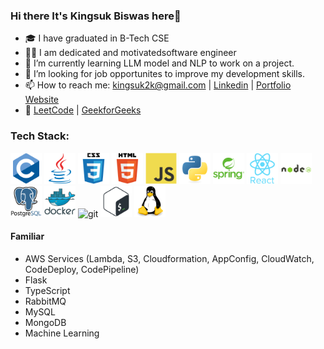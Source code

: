 ### Hi there  It's Kingsuk Biswas here👋

<!--
**KingDEV22/KINGDEV22** is a ✨ _special_ ✨ repository because its `README.md` (this file) appears on your GitHub profile.

Here are some ideas to get you started:
-->
- 🎓 I have graduated in B-Tech CSE
- 🧑‍💻 I am dedicated and motivatedsoftware engineer
- 🌱 I’m currently learning LLM model and NLP to work on a project. 
- 🤔 I’m looking for job opportunites to improve my development skills. 
- 📫 How to reach me: kingsuk2k@gmail.com | [Linkedin](https://www.linkedin.com/in/kingsuk-biswas/) | [Portfolio Website](https://kingsuk-biswas.onrender.com)
- 🔗 [LeetCode](https://leetcode.com/kingsuk2k/) | [GeekforGeeks](https://auth.geeksforgeeks.org/user/kingsuk2k/practice)

### Tech Stack:
<p align="left"> 
  <img src="https://raw.githubusercontent.com/devicons/devicon/master/icons/c/c-original.svg" alt="c" width="50" height="50"/> 
  <img src="https://raw.githubusercontent.com/devicons/devicon/master/icons/java/java-original.svg" alt="java" width="50" height="50"/>
  <img src="https://raw.githubusercontent.com/devicons/devicon/master/icons/css3/css3-original-wordmark.svg" alt="css3" width="50" height="50"/> 
  <img src="https://raw.githubusercontent.com/devicons/devicon/master/icons/html5/html5-original-wordmark.svg" alt="html5" width="50" height="50"/> 
    <img src="https://raw.githubusercontent.com/devicons/devicon/master/icons/javascript/javascript-original.svg" alt="javascript" width="50" height="50"/> 
    <img src="https://raw.githubusercontent.com/devicons/devicon/master/icons/python/python-original.svg" alt="python" width="50" height="50"/> 
  <img src="https://github.com/devicons/devicon/blob/master/icons/spring/spring-original-wordmark.svg" alt="spring" width="50" height="50"/> 
  <img src="https://raw.githubusercontent.com/devicons/devicon/master/icons/react/react-original-wordmark.svg" alt="react" width="50" height="50"/> 
  <img src = "https://github.com/devicons/devicon/blob/master/icons/nodejs/nodejs-original-wordmark.svg" alt="nodejs" width="50" height="50"/> 
  <img src ="https://github.com/devicons/devicon/blob/master/icons/postgresql/postgresql-original-wordmark.svg" alt="sql" width="50" height="50"/> 
  <img src ="https://github.com/devicons/devicon/blob/master/icons/docker/docker-original-wordmark.svg" alt="docker" width="50" height="50"/> 
    <img src="https://www.vectorlogo.zone/logos/git-scm/git-scm-icon.svg" alt="git" width="50" height="50"/> 
  <img src="https://github.com/devicons/devicon/blob/master/icons/bash/bash-original.svg" alt="bash" width="50" height="50"/> 
  <img src="https://github.com/devicons/devicon/blob/master/icons/linux/linux-original.svg" alt="linux" width="50" height="50"/> 
  </p>

#### Familiar
- AWS Services (Lambda, S3, Cloudformation, AppConfig, CloudWatch, CodeDeploy, CodePipeline)
- Flask
- TypeScript
- RabbitMQ
- MySQL
- MongoDB
- Machine Learning


